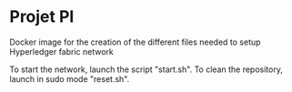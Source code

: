 # Projet PI
Docker image for the creation of the different files needed to setup Hyperledger fabric network

To start the network, launch the script "start.sh".
To clean the repository, launch in sudo mode "reset.sh". 
